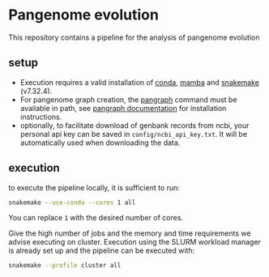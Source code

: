 # Pangenome evolution

This repository contains a pipeline for the analysis of pangenome evolution

## setup

- Execution requires a valid installation of [conda](https://conda.io/projects/conda), [mamba](https://mamba.readthedocs.io) and [snakemake](https://snakemake.readthedocs.io) (v7.32.4).
- For pangenome graph creation, the [pangraph](https://github.com/neherlab/pangraph) command must be available in path, see [pangraph documentation](https://neherlab.github.io/pangraph/#Installation) for installation instructions.
- optionally, to facilitate download of genbank records from ncbi, your personal api key can be saved in `config/ncbi_api_key.txt`. It will be automatically used when downloading the data.

## execution

to execute the pipeline locally, it is sufficient to run:
```sh
snakemake --use-conda --cores 1 all
```
You can replace `1` with the desired number of cores.

Give the high number of jobs and the memory and time requirements we advise executing on cluster. Execution using the SLURM workload manager is already set up and the pipeline can be executed with:
```sh
snakemake --profile cluster all
```
